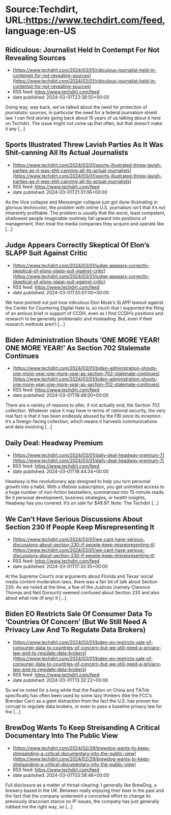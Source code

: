 # Source:Techdirt, URL:https://www.techdirt.com/feed, language:en-US

## Ridiculous: Journalist Held In Contempt For Not Revealing Sources
 - [https://www.techdirt.com/2024/03/01/ridiculous-journalist-held-in-contempt-for-not-revealing-sources](https://www.techdirt.com/2024/03/01/ridiculous-journalist-held-in-contempt-for-not-revealing-sources)
 - RSS feed: https://www.techdirt.com/feed
 - date published: 2024-03-01T23:38:50+00:00

Going way, way back, we’ve talked about the need for protection of journalistic sources, in particular the need for a federal journalism shield law. I can find stories going back about 15 years of us talking about it here on Techdirt. The issue might not come up that often, but that doesn’t make it any [&#8230;]

## Sports Illustrated Threw Lavish Parties As It Was Shit-canning All Its Actual Journalists
 - [https://www.techdirt.com/2024/03/01/sports-illustrated-threw-lavish-parties-as-it-was-shit-canning-all-its-actual-journalists](https://www.techdirt.com/2024/03/01/sports-illustrated-threw-lavish-parties-as-it-was-shit-canning-all-its-actual-journalists)
 - RSS feed: https://www.techdirt.com/feed
 - date published: 2024-03-01T21:31:06+00:00

As the Vice collapse and Messenger collapse just got done illustrating in glorious technicolor, the problem with online U.S. journalism isn&#8217;t that it&#8217;s not inherently profitable. The problem is usually that the worst, least competent, shallowest people imaginable routinely fail upward into positions of management, then treat the media companies they acquire and operate like [&#8230;]

## Judge Appears Correctly Skeptical Of Elon’s SLAPP Suit Against Critic
 - [https://www.techdirt.com/2024/03/01/judge-appears-correctly-skeptical-of-elons-slapp-suit-against-critic](https://www.techdirt.com/2024/03/01/judge-appears-correctly-skeptical-of-elons-slapp-suit-against-critic)
 - RSS feed: https://www.techdirt.com/feed
 - date published: 2024-03-01T20:07:00+00:00

We have pointed out just how ridiculous Elon Musk’s SLAPP lawsuit against the Center for Countering Digital Hate is, so much that I supported the filing of an amicus brief in support of CCDH, even as I find CCDH’s positions and research to be generally problematic and misleading. But, even if their research methods aren’t [&#8230;]

## Biden Administration Shouts ‘ONE MORE YEAR! ONE MORE YEAR!’ As Section 702 Stalemate Continues
 - [https://www.techdirt.com/2024/03/01/biden-administration-shouts-one-more-year-one-more-year-as-section-702-stalemate-continues](https://www.techdirt.com/2024/03/01/biden-administration-shouts-one-more-year-one-more-year-as-section-702-stalemate-continues)
 - RSS feed: https://www.techdirt.com/feed
 - date published: 2024-03-01T18:48:00+00:00

There are a variety of reasons to alter, if not actually end, the Section 702 collection. Whatever value it may have in terms of national security, the very real fact is that it has been endlessly abused by the FBI since its inception. It&#8217;s a foreign-facing collection, which means it harvests communications and data involving [&#8230;]

## Daily Deal: Headway Premium
 - [https://www.techdirt.com/2024/03/01/daily-deal-headway-premium-7](https://www.techdirt.com/2024/03/01/daily-deal-headway-premium-7)
 - RSS feed: https://www.techdirt.com/feed
 - date published: 2024-03-01T18:44:34+00:00

Headway is the revolutionary app designed to help you turn personal growth into a habit. With a lifetime subscription, you get unlimited access to a huge number of non-fiction bestsellers, summarized into 15-minute reads. Be it personal development, business strategies, or health insights, Headway has you covered. It&#8217;s on sale for $49.97. Note: The Techdirt [&#8230;]

## We Can’t Have Serious Discussions About Section 230 If People Keep Misrepresenting It
 - [https://www.techdirt.com/2024/03/01/we-cant-have-serious-discussions-about-section-230-if-people-keep-misrepresenting-it](https://www.techdirt.com/2024/03/01/we-cant-have-serious-discussions-about-section-230-if-people-keep-misrepresenting-it)
 - RSS feed: https://www.techdirt.com/feed
 - date published: 2024-03-01T17:33:35+00:00

At the Supreme Court’s oral arguments about Florida and Texas’ social media content moderation laws, there was a fair bit of talk about Section 230. As we noted at the time, a few of the Justices (namely Clarence Thomas and Neil Gorsuch) seemed confused about Section 230 and also about what role (if any) it [&#8230;]

## Biden EO Restricts Sale Of Consumer Data To ‘Countries Of Concern’ (But We Still Need A Privacy Law And To Regulate Data Brokers)
 - [https://www.techdirt.com/2024/03/01/biden-eo-restricts-sale-of-consumer-data-to-countries-of-concern-but-we-still-need-a-privacy-law-and-to-regulate-data-brokers](https://www.techdirt.com/2024/03/01/biden-eo-restricts-sale-of-consumer-data-to-countries-of-concern-but-we-still-need-a-privacy-law-and-to-regulate-data-brokers)
 - RSS feed: https://www.techdirt.com/feed
 - date published: 2024-03-01T13:32:22+00:00

So we&#8217;ve noted for a long while that the fixation on China and TikTok specifically has often been used by some lazy thinkers (like the FCC&#8217;s Brendan Carr) as a giant distraction from the fact the U.S. has proven too corrupt to regulate data brokers, or even to pass a baseline privacy law for the [&#8230;]

## BrewDog Wants To Keep Streisanding A Critical Documentary Into The Public View
 - [https://www.techdirt.com/2024/02/29/brewdog-wants-to-keep-streisanding-a-critical-documentary-into-the-public-view](https://www.techdirt.com/2024/02/29/brewdog-wants-to-keep-streisanding-a-critical-documentary-into-the-public-view)
 - RSS feed: https://www.techdirt.com/feed
 - date published: 2024-03-01T03:58:46+00:00

Full disclosure as a matter of throat-clearing: I generally like BrewDog, a brewery based in the UK. Between really enjoying their beer in the past and the fact that the company underwent a concerted effort to change its previously draconian stance on IP issues, the company has just generally rubbed me the right way, so [&#8230;]

